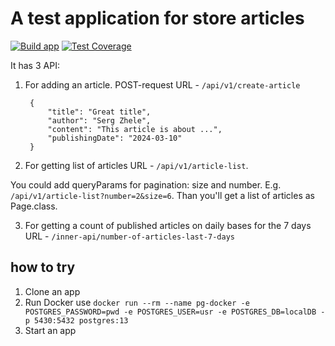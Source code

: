 # A test application for store articles
[![Build app](https://github.com/zheleznikov/article-service/actions/workflows/build-app.yml/badge.svg)](https://github.com/zheleznikov/article-service/actions/workflows/build-app.yml)
[![Test Coverage](https://api.codeclimate.com/v1/badges/ca2a9249bbf69d4893a4/test_coverage)](https://codeclimate.com/github/zheleznikov/article-service/test_coverage)

It has 3 API:
1. For adding an article. POST-request
URL - `/api/v1/create-article`

    
        {
            "title": "Great title",
            "author": "Serg Zhele",
            "content": "This article is about ...",
            "publishingDate": "2024-03-10"
        } 

2. For getting list of articles
URL - `/api/v1/article-list`.

You could add queryParams for pagination: size and number. E.g. `/api/v1/article-list?number=2&size=6`.
Than you'll get a list of articles as Page.class.

3. For getting a count of published articles on daily bases for the 7 days
URL - `/inner-api/number-of-articles-last-7-days`


## how to try
1. Clone an app
2. Run Docker use `docker run --rm --name pg-docker -e POSTGRES_PASSWORD=pwd -e POSTGRES_USER=usr -e POSTGRES_DB=localDB -p 5430:5432 postgres:13`
3. Start an app
